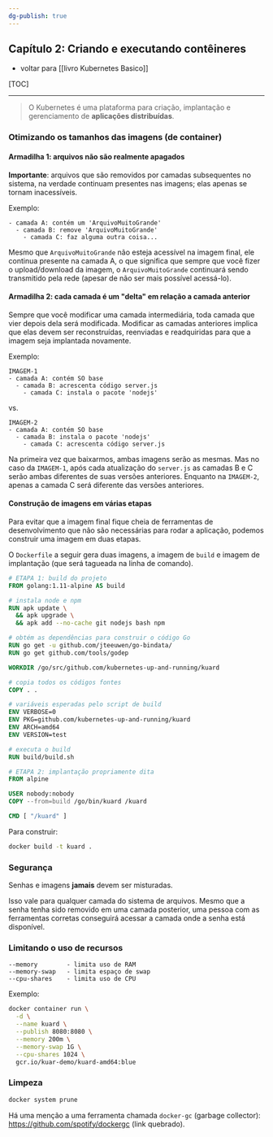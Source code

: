 ```yaml
---
dg-publish: true
---
```

## Capítulo 2: Criando e executando contêineres

- voltar para [[livro Kubernetes Basico]]

[TOC]

---

> O Kubernetes é uma plataforma para criação, implantação e gerenciamento de __aplicações distribuídas__.


### Otimizando os tamanhos das imagens (de container)

#### Armadilha 1: arquivos não são realmente apagados

**Importante**: arquivos que são removidos por camadas subsequentes no sistema, na verdade continuam presentes nas imagens; elas apenas se tornam inacessíveis.

Exemplo:
```
- camada A: contém um 'ArquivoMuitoGrande'
  - camada B: remove 'ArquivoMuitoGrande'
    - camada C: faz alguma outra coisa...
```

Mesmo que `ArquivoMuitoGrande` não esteja acessível na imagem final, ele continua presente na camada A, o que significa que sempre que você fizer o upload/download da imagem, o `ArquivoMuitoGrande` continuará sendo transmitido pela rede (apesar de não ser mais possível acessá-lo).

#### Armadilha 2: cada camada é um "delta" em relação a camada anterior

Sempre que você modificar uma camada intermediária, toda camada que vier depois dela será modificada. Modificar as camadas anteriores implica que elas devem ser reconstruídas, reenviadas e readquiridas para que a imagem seja implantada novamente.

Exemplo:
```
IMAGEM-1
- camada A: contém SO base
  - camada B: acrescenta código server.js
    - camada C: instala o pacote 'nodejs'
```
vs.
```
IMAGEM-2
- camada A: contém SO base
  - camada B: instala o pacote 'nodejs'
    - camada C: acrescenta código server.js
```

Na primeira vez que baixarmos, ambas imagens serão as mesmas. Mas no caso da `IMAGEM-1`, após cada atualização do `server.js` as camadas B e C serão ambas diferentes de suas versões anteriores. Enquanto na `IMAGEM-2`, apenas a camada C será diferente das versões anteriores.


#### Construção de imagens em várias etapas

Para evitar que a imagem final fique cheia de ferramentas de desenvolvimento que não são necessárias para rodar a aplicação, podemos construir uma imagem em duas etapas.

O `Dockerfile` a seguir gera duas imagens, a imagem de `build` e imagem de implantação (que será tagueada na linha de comando).

```Dockerfile
# ETAPA 1: build do projeto
FROM golang:1.11-alpine AS build

# instala node e npm
RUN apk update \
  && apk upgrade \
  && apk add --no-cache git nodejs bash npm

# obtém as dependências para construir o código Go
RUN go get -u github.com/jteeuwen/go-bindata/
RUN go get github.com/tools/godep

WORKDIR /go/src/github.com/kubernetes-up-and-running/kuard

# copia todos os códigos fontes
COPY . .

# variáveis esperadas pelo script de build
ENV VERBOSE=0
ENV PKG=github.com/kubernetes-up-and-running/kuard
ENV ARCH=amd64
ENV VERSION=test

# executa o build
RUN build/build.sh

# ETAPA 2: implantação propriamente dita
FROM alpine

USER nobody:nobody
COPY --from=build /go/bin/kuard /kuard

CMD [ "/kuard" ]

```

Para construir:
```sh
docker build -t kuard .
```

### Segurança

Senhas e imagens **jamais** devem ser misturadas.

Isso vale para qualquer camada do sistema de arquivos. Mesmo que a senha tenha sido removido em uma camada posterior, uma pessoa com as ferramentas corretas conseguirá acessar a camada onde a senha está disponível.


### Limitando o uso de recursos

```
--memory        - limita uso de RAM
--memory-swap   - limita espaço de swap
--cpu-shares    - limita uso de CPU
```

Exemplo:
```sh
docker container run \
  -d \
  --name kuard \
  --publish 8080:8080 \
  --memory 200m \
  --memory-swap 1G \
  --cpu-shares 1024 \
  gcr.io/kuar-demo/kuard-amd64:blue
```


### Limpeza

```sh
docker system prune
```

Há uma menção a uma ferramenta chamada `docker-gc` (garbage collector): <https://github.com/spotify/dockergc> (link quebrado).